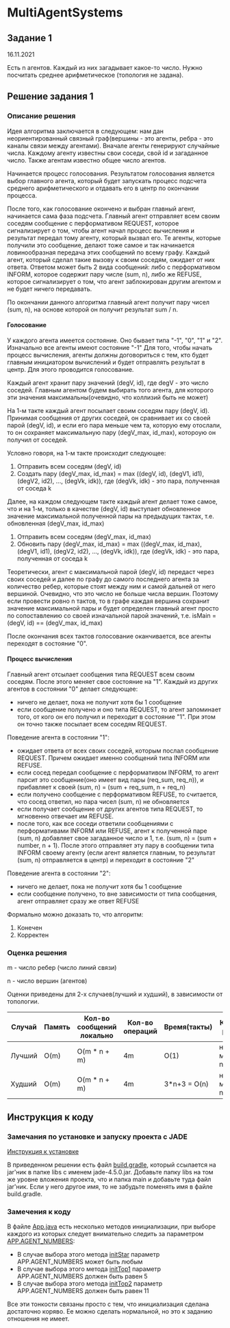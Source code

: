 # MultiAgentSystems

## Задание 1
16.11.2021

Есть n агентов. Каждый из них загадывает какое-то число. Нужно посчитать среднее арифметическое (топология не задана).

## Решение задания 1
### Описание решения
Идея алгоритма заключается в следующем: нам дан неориентированный
связный граф(вершины - это агенты, ребра - это каналы связи между агентами).
Вначале агенты генерируют случайные числа. Каждому агенту известны свои соседи, свой id и загаданное число.
Также агентам известно общее число агентов.

Начинается процесс голосования. Результатом голосования является выбор главного агента, который будет
запускать процесс подсчета среднего арифметического и отдавать его в центр по окончании процесса.

После того, как голосование окончено и выбран главный агент, начинается сама фаза подсчета. Главный
агент отправляет всем своим соседям сообщение с перформативом REQUEST, которое сигнализирует о том,
чтобы агент начал процесс вычисления и результат передал тому агенту, который вызвал его.
Те агенты, которые получили это сообщение, делают тоже самое и так начинается ловинообразная передача
этих сообщений по всему графу. Каждый агент, который сделал такие вызову к своим соседям, ожидает от них
ответа. Ответом может быть 2 вида сообщений: либо с перформативом INFORM, которое содержит пару числе (sum, n),
либо же REFUSE, которое сигнализирует о том, что агент заблокирован другим агентом и не будет ничего
передавать.

По окончании данного алгоритма главный агент получит пару чисел (sum, n), на основе которой он получит результат
sum / n.

#### Голосование
У каждого агента имеется состояние. Оно бывает типа "-1", "0", "1" и "2". Изначально все агенты имеют состояние "-1"
Для того, чтобы начать процесс вычисления, агенты должны договориться с тем, кто будет главным инициатором вычислений и будет отправлять результат в центр. Для этого проводится голосование.

Каждый агент хранит пару значений (degV, id), где degV - это число соседей. Главным агентом будем выбирать того агента, для которого эти значения максимальны(очевидно, что коллизий быть не может)

На 1-м такте каждый агент посылает своим соседям пару (degV, id). Принимая сообщения от других соседей, он сравнивает их со своей парой (degV, id), и если его пара меньше чем та, которую ему отослали, то он сохраняет максимальную пару (degV_max, id_max), котороую он получил от соседей.

Условно говоря, на 1-м такте происходит следующее:
1. Отправить всем соседям (degV, id)
2. Создать пару (degV_max, id_max) = max ((degV, id), (degV1, id1), (degV2, id2), ..., (degVk, idk)), где (degVk, idk) - это пара, полученная от соседа k

Далее, на каждом следующем такте каждый агент делает тоже самое, что и на 1-м, только в качестве (degV, id) выступает обновленное значение максимальной полученной пары на предыдущих тактах, т.е. обновленная (degV_max, id_max)
1. Отправить всем соседям (degV_max, id_max)
2. Обновить пару (degV_max, id_max) = max ((degV_max, id_max), (degV1, id1), (degV2, id2), ..., (degVk, idk)), где (degVk, idk) - это пара, полученная от соседа k

Теоретически, агент с максимальной парой (degV, id) передаст через своих соседей и далее по графу до самого последнего агента за количество ребер, которые стоят между ним и самой дальней от него вершиной. Очевидно, что это число не больше числа вершин.
Поэтому если провести ровно n тактов, то в графе каждая вершина сохранит значение максимальной пары и будет определен главный агент просто по сопоставлению со своей изначальной парой значений, т.е. isMain = (degV, id) == (degV_max, id_max)

После окончания всех тактов голосование оканчивается, все агенты переходят в состояние "0".

#### Процесс вычисления
Главный агент отсылает сообщения типа REQUEST всем своим соседям. После этого меняет свое состояние на "1".
Каждый из других агентов в состоянии "0" делает следующее:
- ничего не делает, пока не получит хотя бы 1 сообщение
- если сообщение получено и оно типа REQUEST, то агент запоминает того, от кого он его получил и переходит в состояние "1". При этом он точно также посылает всем соседям REQUEST.

Поведение агента в состоянии "1":
- ожидает ответа от всех своих соседей, которым послал сообщение REQUEST. Причем ожидает именно сообщений типа INFORM или REFUSE.
- если сосед передал сообщение с перформативом INFORM, то агент парсит это сообщение(оно имеет вид пары (req_sum, req_n)), и прибавляет к своей (sum, n) = (sum + req_sum, n + req_n)
- если получено сообщение с перформативом REFUSE, то считается, что сосед ответил, но пара чисел (sum, n) не обновляется
- если получает сообщение от других агентов типа REQUEST, то мгновенно отвечает им REFUSE.
- после того, как все соседи ответили сообщениями с перформативами INFORM или REFUSE, агент к полученной паре (sum, n) добавляет свое загаданное число и 1, т.е. (sum, n) = (sum + number, n + 1). После этого отправляет эту пару в сообщении типа INFORM своему агенту (если агент является главным, то результат (sum, n) отправляется в центр) и переходит в состояние "2"

Поведение агента в состоянии "2":
- ничего не делает, пока не получит хотя бы 1 сообщение
- если сообщение получено, то вне зависимости от типа сообщения, агент отправляет сразу же ответ REFUSE

Формально можно доказать то, что алгоритм:
1. Конечен
2. Корректен

### Оценка решения
m - число ребер (число линий связи)

n - число вершин (агентов)

Оценки приведены для 2-х случаев(лучший и худший), в зависимости от топологии.

| Случай | Память | Кол-во сообщений локально | Кол-во операций | Время(такты) | Кол-во ребер | Кол-во сообщений в центр |
| ------ | ------ | ------------------------- | --------------- | ------------ | ------------ | ------------------------ |
| Лучший | O(m)   | O(m * n + m)              |   4m            | O(1)         |не меньше n-1 | 1
| Худший | O(m)   | O(m * n + m)              |   4m            | 3*n+3 = O(n) |не меньше n-1 | 1

## Инструкция к коду
### Замечания по установке и запуску проекта с JADE

[Инструкция к установке](https://www.math.spbu.ru/user/gran/PP/JADE.pdf)

В приведенном решении есть файл [build.gradle](https://github.com/gitmskhl/MultiAgentSystems/blob/main/Task1/build.gradle), который ссылается на jar'ник в папке libs с именем jade-4.5.0.jar. Добавьте папку libs на том же уровне вложения проекта, что и папка main и добавьте туда файл jar'ник. Если у него другое имя, то не забудьте поменять имя в файле build.gradle.

### Замечения к коду
В файле [App.java](https://github.com/gitmskhl/MultiAgentSystems/blob/main/Task1/src/main/java/ru/spbu/mas/App.java) есть несколько методов инициализации, при выборе каждого из которых следует внимательно следить за параметром [APP.AGENT_NUMBERS](https://github.com/gitmskhl/MultiAgentSystems/blob/8182327325ce9ab84fa31071287ef665cc2a33a6/Task1/src/main/java/ru/spbu/mas/App.java#L12): 
- В случае выбора этого метода [initStar](https://github.com/gitmskhl/MultiAgentSystems/blob/8182327325ce9ab84fa31071287ef665cc2a33a6/Task1/src/main/java/ru/spbu/mas/App.java#L27) параметр APP.AGENT_NUMBERS может быть любым
- В случае выбора этого метода [initTop1](https://github.com/gitmskhl/MultiAgentSystems/blob/8182327325ce9ab84fa31071287ef665cc2a33a6/Task1/src/main/java/ru/spbu/mas/App.java#L42) параметр APP.AGENT_NUMBERS должен быть равен 5
- В случае выбора этого метода [initTop2](https://github.com/gitmskhl/MultiAgentSystems/blob/8182327325ce9ab84fa31071287ef665cc2a33a6/Task1/src/main/java/ru/spbu/mas/App.java#L60) параметр APP.AGENT_NUMBERS должен быть равен 11

Все эти тонкости связаны просто с тем, что инициализация сделана достаточно коряво. Ее можно сделать нормальной, но это к заданию отношения не имеет.